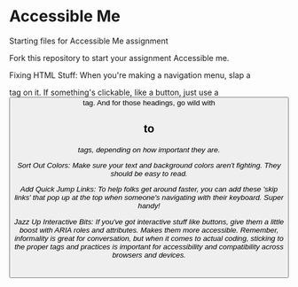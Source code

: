 # Accessible Me
Starting files for Accessible Me assignment

Fork this repository to start your assignment Accessible me.

Fixing HTML Stuff: When you're making a navigation menu, slap a <nav> tag on it. If something's clickable, like a button, just use a <button> tag. And for those headings, go wild with <h1> to <h6> tags, depending on how important they are.

Sort Out Colors: Make sure your text and background colors aren't fighting. They should be easy to read.

Add Quick Jump Links: To help folks get around faster, you can add these 'skip links' that pop up at the top when someone's navigating with their keyboard. Super handy!

Jazz Up Interactive Bits: If you've got interactive stuff like buttons, give them a little boost with ARIA roles and attributes. Makes them more accessible. Remember, informality is great for conversation, but when it comes to actual coding, sticking to the proper tags and practices is important for accessibility and compatibility across browsers and devices.
